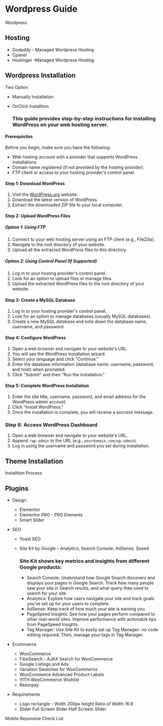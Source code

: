 # Wordpress Guide
Wordpress

## Hosting

- Godaddy -  Managed Wordpress Hosting
- Cpanel
- Hostinger -Managed Wordpress Hosting

## Wordpress Installation

Two Option
- Manually Installation
- OnClick Installtion

  ### This guide provides step-by-step instructions for installing WordPress on your web hosting server.

#### Prerequisites

Before you begin, make sure you have the following:

- Web hosting account with a provider that supports WordPress installations.
- Domain name registered (if not provided by the hosting provider).
- FTP client or access to your hosting provider's control panel.

#### Step 1: Download WordPress

1. Visit the [WordPress.org](https://wordpress.org/download/) website.
2. Download the latest version of WordPress.
3. Extract the downloaded ZIP file to your local computer.

#### Step 2: Upload WordPress Files

##### Option 1: Using FTP

1. Connect to your web hosting server using an FTP client (e.g., FileZilla).
2. Navigate to the root directory of your website.
3. Upload all the extracted WordPress files to this directory.

##### Option 2: Using Control Panel (If Supported)

1. Log in to your hosting provider's control panel.
2. Look for an option to upload files or manage files.
3. Upload the extracted WordPress files to the root directory of your website.

#### Step 3: Create a MySQL Database

1. Log in to your hosting provider's control panel.
2. Look for an option to manage databases (usually MySQL databases).
3. Create a new MySQL database and note down the database name, username, and password.

#### Step 4: Configure WordPress

1. Open a web browser and navigate to your website's URL.
2. You will see the WordPress installation wizard.
3. Select your language and click "Continue."
4. Enter the database information (database name, username, password, and host) when prompted.
5. Click "Submit" and then "Run the installation."

#### Step 5: Complete WordPress Installation

1. Enter the site title, username, password, and email address for the WordPress admin account.
2. Click "Install WordPress."
3. Once the installation is complete, you will receive a success message.

### Step 6: Access WordPress Dashboard

1. Open a web browser and navigate to your website's URL.
2. Append `/wp-admin` to the URL (e.g., `yourdomain.com/wp-admin`).
3. Log in using the username and password you set during installation.


## Theme Installation

Installtion Process 


## Plugins 
- Design 
    - Elementor
    - Elementor PRO - PRO Elements
    - Smart Slider
- SEO
    - Yoast SEO
    - Site Kit by Google – Analytics, Search Console, AdSense, Speed
        ### Site Kit shows key metrics and insights from different Google products:

       - Search Console: Understand how Google Search discovers and displays your pages in Google Search. Track how many people  saw your site in Search results, and what query they used to search for your site.
        - Analytics: Explore how users navigate your site and track goals you’ve set up for your users to complete.
        - AdSense: Keep track of how much your site is earning you.
        - PageSpeed Insights: See how your pages perform compared to other real-world sites. Improve performance with actionable tips from PageSpeed Insights.
        - Tag Manager: Use Site Kit to easily set up Tag Manager- no code editing required. Then, manage your tags in Tag Manager.




- Ecommerce
    - WooCommerce
    - FiboSearch - AJAX Search for WooCommerce
    - Google Listings and Ads
    - Variation Swatches for WooCommerce
    - WooCommerce Advanced Product Labels
    - YITH WooCommerce Wishlist
    - Razorpay

- Requirements 
   - Logo rectangle - Width 200px height Ratio of Width 16:9
   - Slider 
       Full Screen Slider
       Half Screem Slider


Mobile Reponsive Check List 

